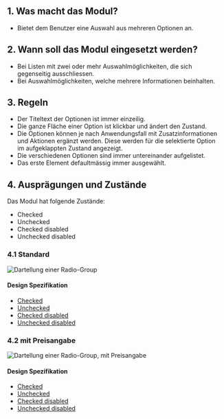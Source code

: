 ## 1. Was macht das Modul?
* Bietet dem Benutzer eine Auswahl aus mehreren Optionen an.

## 2. Wann soll das Modul eingesetzt werden?
* Bei Listen mit zwei oder mehr Auswahlmöglichkeiten, die sich gegenseitig ausschliessen.
* Bei Auswahlmöglichkeiten, welche mehrere Informationen beinhalten.

## 3. Regeln
* Der Titeltext der Optionen ist immer einzeilig.
* Die ganze Fläche einer Option ist klickbar und ändert den Zustand.
* Die Optionen können je nach Anwendungsfall mit Zusatzinformationen und Aktionen ergänzt werden. Diese werden für die selektierte Option im aufgeklappten Zustand angezeigt.
* Die verschiedenen Optionen sind immer untereinander aufgelistet.
* Das erste Element defaultmässig immer ausgewählt.

## 4. Ausprägungen und Zustände
Das Modul hat folgende Zustände:
* Checked
* Unchecked
* Checked disabled
* Unchecked disabled

### 4.1 Standard
![Dartellung einer Radio-Group](https://raw.githubusercontent.com/sbb-design-systems/design-system-mobile-documentation/master/documentation/modules/radio-group/images/MM20_ohne_Preis.png 'class: image')

#### Design Spezifikation
*   [Checked](https://sbb.invisionapp.com/d/main#/console/14051805/322950113/inspect)
*   [Unchecked](https://sbb.invisionapp.com/d/main#/console/14051805/322950114/inspect)
*   [Checked disabled](https://sbb.invisionapp.com/d/main#/console/14051805/322950115/inspect)
*   [Unchecked disabled](https://sbb.invisionapp.com/d/main#/console/14051805/322950116/inspect)

### 4.2 mit Preisangabe
![Dartellung einer Radio-Group, mit Preisangabe](https://raw.githubusercontent.com/sbb-design-systems/design-system-mobile-documentation/master/documentation/modules/radio-group/images/MM20_mit_Preis.png 'class: image')

#### Design Spezifikation
*   [Checked](https://sbb.invisionapp.com/d/main#/console/14051805/322950117/inspect)
*   [Unchecked](https://sbb.invisionapp.com/d/main#/console/14051805/322950118/inspect)
*   [Checked disabled](https://sbb.invisionapp.com/d/main#/console/14051805/322950119/inspect)
*   [Unchecked disabled](https://sbb.invisionapp.com/d/main#/console/14051805/322950120/inspect)